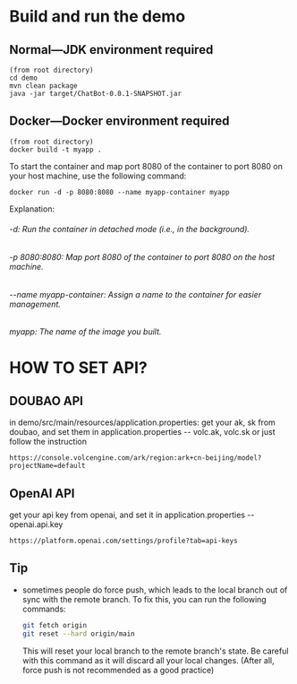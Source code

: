 ﻿# Build and run the demo
## Normal—JDK environment required
```
(from root directory)
cd demo
mvn clean package
java -jar target/ChatBot-0.0.1-SNAPSHOT.jar
```

## Docker—Docker environment required
```
(from root directory)
docker build -t myapp .
```
To start the container and map port 8080 of the container to port 8080 on your host machine, use the following command:
```
docker run -d -p 8080:8080 --name myapp-container myapp
```
Explanation:
###### -d: Run the container in detached mode \(i.e., in the background\).
###### 
###### -p 8080:8080: Map port 8080 of the container to port 8080 on the host machine.
###### 
###### --name myapp-container: Assign a name to the container for easier management.
###### 
###### myapp: The name of the image you built.


# HOW TO SET API?
## DOUBAO API
in demo/src/main/resources/application.properties:
get your ak, sk from doubao, and set them in application.properties -- volc.ak, volc.sk or just follow the instruction
```
https://console.volcengine.com/ark/region:ark+cn-beijing/model?projectName=default
```

## OpenAI API
get your api key from openai, and set it in application.properties -- openai.api.key
```
https://platform.openai.com/settings/profile?tab=api-keys
```





## Tip
- sometimes people do force push, which leads to the local branch out of sync with the remote branch. To fix this, you can run the following commands:
  ```bash
  git fetch origin
  git reset --hard origin/main
  ```
  This will reset your local branch to the remote branch's state. Be careful with this command as it will discard all your local changes.
  (After all, force push is not recommended as a good practice)